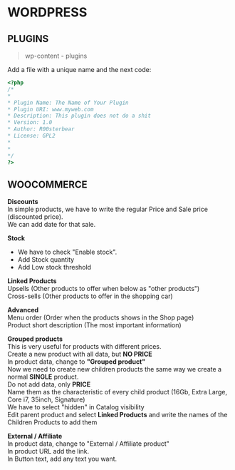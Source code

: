 # WORDPRESS

## PLUGINS

>wp-content - plugins

Add a file with a unique name and the next code: <br/>

```php
<?php
/*
*
* Plugin Name: The Name of Your Plugin
* Plugin URI: www.myweb.com
* Description: This plugin does not do a shit
* Version: 1.0
* Author: R00sterbear
* License: GPL2
*
*
*/
?>
```




## WOOCOMMERCE

__Discounts__ <br/>
In simple products, we have to write the regular Price and Sale price (discounted price).<br/>
We can add date for that sale.<br/>

__Stock__ <br/>
* We have to check "Enable stock". 
* Add Stock quantity
* Add Low stock threshold

__Linked Products__ <br/>
Upsells (Other products to offer when below as "other products")<br/>
Cross-sells (Other products to offer in the shopping car)<br/>

__Advanced__ <br/>
Menu order (Order when the products shows in the Shop page)<br/>
Product short description (The most important information)<br/>

__Grouped products__ <br/>
This is very useful for products with different prices. <br/>
Create a new product with all data, but __NO PRICE__ <br/>
In product data, change to __"Grouped product"__ <br/>
Now we need to create new children products the same way we create a normal __SINGLE__ product. <br/>
Do not add data, only __PRICE__ <br/>
Name them as the characteristic of every child product (16Gb, Extra Large, Core i7, 35inch, Signature) <br/>
We have to select "hidden" in Catalog visibility <br/>
Edit parent product and select __Linked Products__ and write the names of the Children Products to add them <br/>

__External / Affiliate__ <br/>
In product data, change to "External / Affiliate product" <br/>
In product URL add the link.<br/>
In Button text, add any text you want. <br/>

